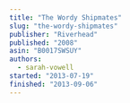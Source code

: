 ```yaml
---
title: "The Wordy Shipmates"
slug: "the-wordy-shipmates"
publisher: "Riverhead"
published: "2008"
asin: "B0017SWSUY"
authors:
  - sarah-vowell
started: "2013-07-19"
finished: "2013-09-06"
---
```

